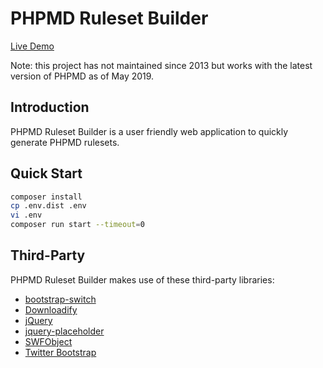 # PHPMD Ruleset Builder
[Live Demo](https://andrewmackrodt.github.io/phpmd-ruleset-builder/)

Note: this project has not maintained since 2013 but works with the latest version of PHPMD as of May 2019.

## Introduction
PHPMD Ruleset Builder is a user friendly web application to quickly generate PHPMD rulesets.

## Quick Start
```sh
composer install
cp .env.dist .env
vi .env
composer run start --timeout=0
```

## Third-Party
PHPMD Ruleset Builder makes use of these third-party libraries:

* [bootstrap-switch](https://github.com/nostalgiaz/bootstrap-switch)
* [Downloadify](https://github.com/dcneiner/Downloadify)
* [jQuery](https://github.com/jquery/jquery)
* [jquery-placeholder](https://github.com/mathiasbynens/jquery-placeholder)
* [SWFObject](http://code.google.com/p/swfobject/)
* [Twitter Bootstrap](http://twitter.github.com/bootstrap/)
